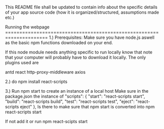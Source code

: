 This README file shall be updated to contain info about the specific details of your app source code (how it is organized/structured, assumptions made etc.)

Running the webpage =====================================================================
1.) Prerequisites: Make sure you have node.js aswell as the basic npm functions downloaded on your end.

If this node module needs anything specific to run locally know that note that your computer will probably have to download it locally. The only plugins used are 

antd
react
http-proxy-middleware
axios

2.) do npm install react-scripts

3.) Run npm start to create an instance of a local host
Make sure in the package.json the instance of 
 "scripts": {
    "start": "react-scripts start",
    "build": "react-scripts build",
    "test": "react-scripts test",
    "eject": "react-scripts eject"
  },
Is there to make sure that npm start is converted into npm react-scripts start

If not add it or run npm react-scipts start

